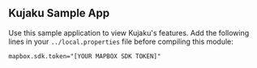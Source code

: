 ## Kujaku Sample App

Use this sample application to view Kujaku's features. Add the following lines in your
`../local.properties` file before compiling this module:

```
mapbox.sdk.token="[YOUR MAPBOX SDK TOKEN]"
```